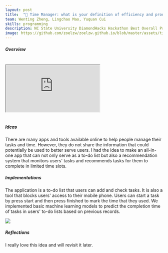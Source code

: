 ```yaml
---
layout: post
title:  "🏅 Time Manager: what is your definition of efficiency and productivity"
team: Wenting Zheng, Lingchao Mao, Yuquan Cui
skills: programming 
description: NC State University DiamondHacks Hackathon Best Overall Prize (University-level Hackathon)
image: https://github.com/zoelzw/zoelzw.github.io/blob/master/assets/timeManager.png?raw=true
---
```

<div class="row">
  <div class="col-md-3">
    <h5 class="Heading"> Overview </h5>
    <br>
  </div>
  <div class="col-md-9">
    <div class="d-flex justify-content-center embed-responsive embed-responsive-16by9">
      <iframe class="embed-responsive-item" src="https://www.youtube.com/embed/xEbf0-N4MA4" allowfullscreen></iframe>
    </div>
    <br>
  </div>
</div>

<!-- <hr bordercolor = "lightgrey"> -->

<div class="row">
  <div class="col-md-3">
    <h5 class="Heading"> Ideas </h5>
  </div>
  
  <div class="col-md-9">
    <p> 
      There are many apps and tools available online to help people manage their tasks and time. However, they do not share the information that could potentially be used to better serve users. I had the idea to make an all-in-one app that can not only serve as a to-do list but also a recommendation system that monitors users' tasks and recommends tasks for them to complete in limited time slots.  
    </p>
  </div>


</div>
<div class="row">
  <div class="col-md-3">
    <!-- <span style="font-size: 2em; color: red;">
        <i class="fa fa-angle-right "></i>
    </span> -->
    <h5 class="Heading"> Implementations </h5>
  </div>
  
  <div class="col-md-9">
    <p>
       The application is a to-do list that users can add and check tasks. It is also a tool that blocks users' access to their mobile phone. Users can start a task by press start and then press finished to mark the time that they used. We implemented basic machine learning models to predict the completion time of tasks in users' to-do lists based on previous records. 
    </p> 
    <img src="https://github.com/zoelzw/zoelzw.github.io/blob/master/assets/front.png?raw=true">
  </div>
</div>

<!-- <hr bordercolor = "lightgrey"> -->

<div class="row">
  <div class="col-md-3">
    <!-- <span style="font-size: 2em; color: red;">
        <i class="fa fa-angle-right "></i>
    </span> -->
    <h5 class="Heading"> Reflections </h5>
  </div>
  
  <div class="col-md-9">
    <p> 
      I really love this idea and will revisit it later. 
    </p>
  </div>
</div>
